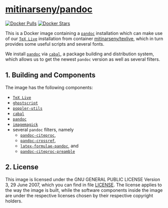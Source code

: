 # [mitinarseny/pandoc](http://hub.docker.com/r/mitinarseny/pandoc/)

[![Docker Pulls](http://img.shields.io/docker/pulls/mitinarseny/pandoc?style=flat-square)](http://hub.docker.com/r/mitinarseny/pandoc)
[![Docker Stars](http://img.shields.io/docker/stars/mitinarseny/pandoc?style=flat-square)](http://hub.docker.com/r/mitinarseny/pandoc)

This is a Docker image containing a [`pandoc`](http://pandoc.org/) installation which can make use of our [`TeX Live`](http://en.wikipedia.org/wiki/TeX_Live) installation from container [mitinarseny/texlive](http://hub.docker.com/r/mitinarseny/texlive), which in turn provides some useful scripts and several fonts.

We install [`pandoc`](http://pandoc.org/) via [`cabal`](http://www.haskell.org/cabal/), a package building and distribution system, which allows us to get the newest `pandoc` version as well as several filters.

## 1. Building and Components

The image has the following components:

- [`TeX Live`](http://www.tug.org/texlive/)
- [`ghostscript`](http://ghostscript.com/)
- [`poppler-utils`](http://poppler.freedesktop.org/)
- [`cabal`](http://www.haskell.org/cabal/)
- [`pandoc`](http://pandoc.org/)
- [`imagemagick`](http://www.imagemagick.org/)
- several `pandoc` filters, namely
   + [`pandoc-citeproc`](http://github.com/jgm/pandoc-citeproc),
   + [`pandoc-crossref`](http://github.com/lierdakil/pandoc-crossref),
   + [`latex-formulae-pandoc`](http://github.com/liamoc/latex-formulae), and
   + [`pandoc-citeproc-preamble`](http://github.com/spwhitton/pandoc-citeproc-preamble)

## 2. License

This image is licensed under the GNU GENERAL PUBLIC LICENSE Version 3, 29 June 2007, which you can find in file [LICENSE](LICENSE). The license applies to the way the image is built, while the software components inside the image are under the respective licenses chosen by their respective copyright holders.
